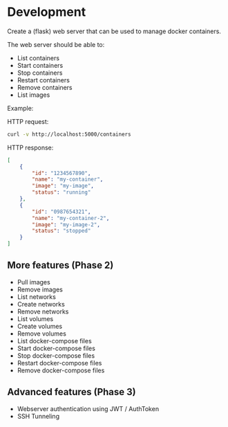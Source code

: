 # Development

Create a (flask) web server that can be used to manage docker containers.

The web server should be able to:

- List containers
- Start containers
- Stop containers
- Restart containers
- Remove containers
- List images


Example:

HTTP request:

```bash
curl -v http://localhost:5000/containers
```

HTTP response:
    
```json
[
    {
        "id": "1234567890",
        "name": "my-container",
        "image": "my-image",
        "status": "running"
    },
    {
        "id": "0987654321",
        "name": "my-container-2",
        "image": "my-image-2",
        "status": "stopped"
    }
]
```


## More features (Phase 2)

- Pull images
- Remove images
- List networks
- Create networks
- Remove networks
- List volumes
- Create volumes
- Remove volumes
- List docker-compose files
- Start docker-compose files
- Stop docker-compose files
- Restart docker-compose files
- Remove docker-compose files


## Advanced features (Phase 3)

- Webserver authentication using JWT / AuthToken
- SSH Tunneling
